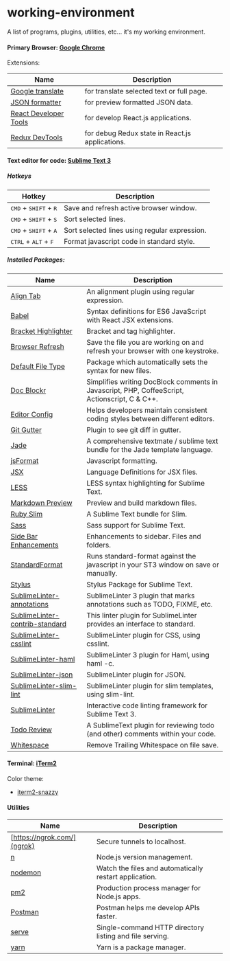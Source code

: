 # working-environment

A list of programs, plugins, utilities, etc... it's my working environment.

#### Primary Browser: [Google Chrome](https://www.google.com/chrome/browser/desktop/index.html)

Extensions:

| Name | Description |
| --- | --- |
| [Google translate](https://chrome.google.com/webstore/detail/google-translate/aapbdbdomjkkjkaonfhkkikfgjllcleb) | for translate selected text or full page. |
| [JSON formatter](https://github.com/callumlocke/json-formatter) | for preview formatted JSON data. |
| [React Developer Tools](https://chrome.google.com/webstore/detail/react-developer-tools/fmkadmapgofadopljbjfkapdkoienihi) | for develop React.js applications. |
| [Redux DevTools](https://github.com/zalmoxisus/redux-devtools-extension) | for debug Redux state in React.js applications. |

#### Text editor for code: [Sublime Text 3](https://www.sublimetext.com/3)

##### Hotkeys

| Hotkey | Description |
| --- | --- |
| <kbd>CMD</kbd> + <kbd>SHIFT</kbd> + <kbd>R</kbd> | Save and refresh active browser window. |
| <kbd>CMD</kbd> + <kbd>SHIFT</kbd> + <kbd>S</kbd> | Sort selected lines. |
| <kbd>CMD</kbd> + <kbd>SHIFT</kbd> + <kbd>A</kbd> | Sort selected lines using regular expression. |
| <kbd>CTRL</kbd> + <kbd>ALT</kbd> + <kbd>F</kbd> | Format javascript code in standard style. |

##### Installed Packages:

| Name | Description |
| --- | --- |
| [Align Tab](https://packagecontrol.io/packages/AlignTab) | An alignment plugin using regular expression. |
| [Babel](https://packagecontrol.io/packages/Babel) | Syntax definitions for ES6 JavaScript with React JSX extensions. |
| [Bracket Highlighter](https://packagecontrol.io/packages/BracketHighlighter) | Bracket and tag highlighter. |
| [Browser Refresh](https://packagecontrol.io/packages/Browser%20Refresh) | Save the file you are working on and refresh your browser with one keystroke. |
| [Default File Type](https://packagecontrol.io/packages/Default%20File%20Type) | Package which automatically sets the syntax for new files. |
| [Doc Blockr](https://packagecontrol.io/packages/DocBlockr) | Simplifies writing DocBlock comments in Javascript, PHP, CoffeeScript, Actionscript, C & C++. |
| [Editor Config](https://packagecontrol.io/packages/EditorConfig) | Helps developers maintain consistent coding styles between different editors. |
| [Git Gutter](https://packagecontrol.io/packages/GitGutter) | Plugin to see git diff in gutter. |
| [Jade](https://packagecontrol.io/packages/Jade) | A comprehensive textmate / sublime text bundle for the Jade template language. |
| [jsFormat](https://packagecontrol.io/packages/JsFormat) | Javascript formatting. |
| [JSX](https://packagecontrol.io/packages/JSX) | Language Definitions for JSX files. |
| [LESS](https://packagecontrol.io/packages/LESS) | LESS syntax highlighting for Sublime Text. |
| [Markdown Preview](https://packagecontrol.io/packages/Markdown%20Preview) | Preview and build markdown files. |
| [Ruby Slim](https://packagecontrol.io/packages/Ruby%20Slim) | A Sublime Text bundle for Slim. |
| [Sass](https://packagecontrol.io/packages/Sass) | Sass support for Sublime Text. |
| [Side Bar Enhancements](https://packagecontrol.io/packages/SideBarEnhancements) | Enhancements to sidebar. Files and folders. |
| [StandardFormat](https://packagecontrol.io/packages/StandardFormat) | Runs standard-format against the javascript in your ST3 window on save or manually. |
| [Stylus](https://packagecontrol.io/packages/Stylus) | Stylus Package for Sublime Text. |
| [SublimeLinter-annotations](https://packagecontrol.io/packages/SublimeLinter-annotations) | SublimeLinter 3 plugin that marks annotations such as TODO, FIXME, etc. |
| [SublimeLinter-contrib-standard](https://packagecontrol.io/packages/SublimeLinter-contrib-standard) | This linter plugin for SublimeLinter provides an interface to standard. |
| [SublimeLinter-csslint](https://packagecontrol.io/packages/SublimeLinter-csslint) | SublimeLinter plugin for CSS, using csslint. |
| [SublimeLinter-haml](https://packagecontrol.io/packages/SublimeLinter-haml) | SublimeLinter 3 plugin for Haml, using haml -c. |
| [SublimeLinter-json](https://packagecontrol.io/packages/SublimeLinter-json) | SublimeLinter plugin for JSON. |
| [SublimeLinter-slim-lint](https://packagecontrol.io/packages/SublimeLinter-slim-lint) | SublimeLinter plugin for slim templates, using slim-lint. |
| [SublimeLinter](https://packagecontrol.io/packages/SublimeLinter) | Interactive code linting framework for Sublime Text 3. |
| [Todo Review](https://packagecontrol.io/packages/TodoReview) | A SublimeText plugin for reviewing todo (and other) comments within your code. |
| [Whitespace](https://packagecontrol.io/packages/Whitespace) | Remove Trailing Whitespace on file save. |

#### Terminal: [iTerm2](https://www.iterm2.com/)

Color theme:
- [iterm2-snazzy](https://github.com/sindresorhus/iterm2-snazzy)

#### Utilities

| Name | Description |
| --- | --- |
| [https://ngrok.com/](ngrok) | Secure tunnels to localhost. |
| [n](https://www.npmjs.com/package/n) | Node.js version management. |
| [nodemon](https://www.npmjs.com/package/nodemon) | Watch the files and automatically restart application. |
| [pm2](https://github.com/Unitech/pm2) | Production process manager for Node.js apps. |
| [Postman](https://www.getpostman.com/) | Postman helps me develop APIs faster. |
| [serve](https://github.com/zeit/serve) | Single-command HTTP directory listing and file serving. |
| [yarn](https://github.com/yarnpkg/yarn) | Yarn is a package manager. |
